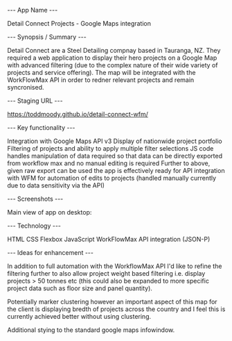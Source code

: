 --- App Name ---

Detail Connect Projects - Google Maps integration

--- Synopsis / Summary ---

Detail Connect are a Steel Detailing compnay based in Tauranga, NZ. They required a web application to display their hero projects on a Google Map with advanced filtering (due to the complex nature of their wide variety of projects and service offering). The map will be integrated with the WorkFlowMax API in order to redner relevant projects and remain syncronised.  

--- Staging URL ---

https://toddmoody.github.io/detail-connect-wfm/

--- Key functionality ---

Integration with Google Maps API v3
Display of nationwide project portfolio
Filtering of projects and ability to apply multiple filter selections
JS code handles manipulation of data required so that data can be directly exported from workflow max and no manual editing is required
Further to above, given raw export can be used the app is effectively ready for API integration with WFM for automation of edits to projects (handled manually currently due to data sensitivity via the API)

--- Screenshots ---

Main view of app on desktop:

--- Technology ---

HTML
CSS
Flexbox
JavaScript 
WorkFlowMax API integration (JSON-P)

--- Ideas for enhancement ---

In addition to full automation with the WorkflowMax API I'd like to refine the filtering further to also allow project weight based filtering i.e. display projects > 50 tonnes etc (this could also be expanded to more specific project data such as floor size and panel quantity).

Potentially marker clustering however an important aspect of this map for the client is displaying bredth of projects across the country and I feel this is currently achieved better without using clustering. 

Additional stying to the standard google maps infowindow.

